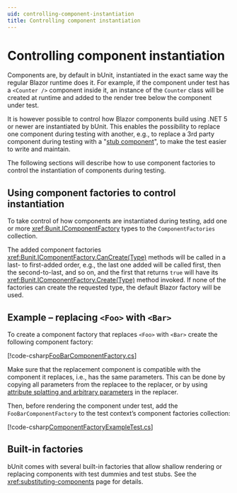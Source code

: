 ```yaml
---
uid: controlling-component-instantiation
title: Controlling component instantiation
---
```


# Controlling component instantiation

Components are, by default in bUnit, instantiated in the exact same way the regular Blazor runtime does it. For example, if the component under test has a `<Counter />` component inside it, an instance of the `Counter` class will be created at runtime and added to the render tree below the component under test.

It is however possible to control how Blazor components build using .NET 5 or newer are instantiated by bUnit. This enables the possibility to replace one component during testing with another, e.g., to replace a 3rd party component during testing with a "[stub component](https://en.wikipedia.org/wiki/Test_stub)", to make the test easier to write and maintain.

The following sections will describe how to use component factories to control the instantiation of components during testing.

## Using component factories to control instantiation

To take control of how components are instantiated during testing, add one or more <xref:Bunit.IComponentFactory> types to the `ComponentFactories` collection.

The added component factories <xref:Bunit.IComponentFactory.CanCreate(Type)> methods will be called in a last- to first-added order, e.g., the last one added will be called first, then the second-to-last, and so on, and the first that returns `true` will have its <xref:Bunit.IComponentFactory.Create(Type)> method invoked. If none of the factories can create the requested type, the default Blazor factory will be used.

## Example – replacing `<Foo>` with `<Bar>`

To create a component factory that replaces `<Foo>` with `<Bar>` create the following component factory:

[!code-csharp[FooBarComponentFactory.cs](../../../samples/tests/xunit/FooBarComponentFactory.cs#L3-L14)]

Make sure that the replacement component is compatible with the component it replaces, i.e., has the same parameters. This can be done by copying all parameters from the replacee to the replacer, or by using [attribute splatting and arbitrary parameters](https://docs.microsoft.com/en-us/aspnet/core/blazor/components/#attribute-splatting-and-arbitrary-parameters) in the replacer.

Then, before rendering the component under test, add the `FooBarComponentFactory` to the test context’s component factories collection:

[!code-csharp[ComponentFactoryExampleTest.cs](../../../samples/tests/xunit/ComponentFactoryExampleTest.cs#L9-L27)]

## Built-in factories

bUnit comes with several built-in factories that allow shallow rendering or replacing components with test dummies and test stubs. See the <xref:substituting-components> page for details.
